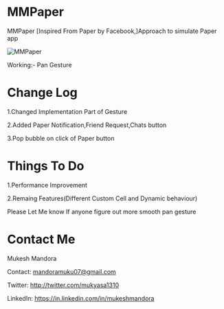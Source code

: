 MMPaper
=======

MMPaper [Inspired From Paper by Facebook,]Approach to simulate Paper app

![MMPaper](http://i.imgur.com/7Yv8mSA.gif)

Working:- 
Pan Gesture


Change Log
==========
1.Changed Implementation Part of Gesture

2.Added Paper Notification,Friend Request,Chats button

3.Pop bubble on click of Paper button

Things To Do
==========
1.Performance Improvement

2.Remaing Features(Different Custom Cell and Dynamic behaviour)

Please Let Me know If anyone figure out more smooth pan gesture  

Contact Me
==========
Mukesh Mandora

Contact: mandoramuku07@gmail.com

Twitter: http://twitter.com/mukyasa1310

LinkedIn: https://in.linkedin.com/in/mukeshmandora

